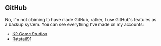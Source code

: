 ## GitHub

No, I'm not claiming to have made GitHub, rather, I use GitHub's features as a backup system. You can see everything I've made on my accounts:

* [KR Game Studios](https://github.com/krgamestudios)
* [Ratstail91](https://github.com/Ratstail91)

